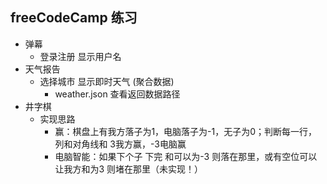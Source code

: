 ﻿## freeCodeCamp 练习

- 弹幕
	- 登录注册 显示用户名
- 天气报告
	- 选择城市 显示即时天气 (聚合数据)
		- weather.json 查看返回数据路径
- 井字棋
	- 实现思路
		- 赢：棋盘上有我方落子为1，电脑落子为-1，无子为0；判断每一行，列和对角线和 3我方赢，-3电脑赢
		- 电脑智能：如果下个子 下完 和可以为-3 则落在那里，或有空位可以让我方和为3 则堵在那里（未实现！）
	